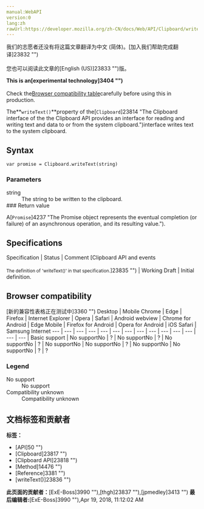 ```yaml
---
manual:WebAPI
version:0
lang:zh
rawUrl:https://developer.mozilla.org/zh-CN/docs/Web/API/Clipboard/writeText
---
```




<bdi>我们的志愿者还没有将这篇文章翻译为<bdi>中文 (简体)</bdi>。[加入我们帮助完成翻译]23832 "")<br></br>您也可以阅读此文章的[English (US)]23833 "")版。</bdi>






**This is an[experimental technology]3404 "")**<br></br>Check the[Browser compatibility table](%4912#Browser_compatibility "")carefully before using this in production.




The**`writeText()`**property of the[`Clipboard`]23814 "The Clipboard interface of the the Clipboard API provides an interface for reading and writing text and data to or from the system clipboard.")interface writes text to the system clipboard.


## Syntax<a name="Syntax"></a>

```
var promise = Clipboard.writeText(string)
```

### Parameters<a name="Parameters"></a>
<dl><dt id=''>string</dt><dd>The string to be written to the clipboard.</dd><dt id=''>
### Return value<a name="Return_value"></a>
</dt></dl>

A[`Promise`]4237 "The Promise object represents the eventual completion (or failure) of an asynchronous operation, and its resulting value.").


## Specifications<a name="Specifications"></a>
Specification | Status | Comment 
[Clipboard API and events<br></br><small>The definition of &#39;writeText()&#39; in that specification.</small>]23835 "") | Working Draft | Initial definition. 


## Browser compatibility<a name="Browser_compatibility"></a>
[新的兼容性表格正在测试中<i></i>]3360 "")
<abbr>Desktop<i></i></abbr> | <abbr>Mobile<i></i></abbr> 
<abbr>Chrome<i></i></abbr> | <abbr>Edge<i></i></abbr> | <abbr>Firefox<i></i></abbr> | <abbr>Internet Explorer<i></i></abbr> | <abbr>Opera<i></i></abbr> | <abbr>Safari<i></i></abbr> | <abbr>Android webview<i></i></abbr> | <abbr>Chrome for Android<i></i></abbr> | <abbr>Edge Mobile<i></i></abbr> | <abbr>Firefox for Android<i></i></abbr> | <abbr>Opera for Android<i></i></abbr> | <abbr>iOS Safari<i></i></abbr> | <abbr>Samsung Internet<i></i></abbr> 
 ---  |  ---  |  ---  |  ---  |  ---  |  ---  |  ---  |  ---  |  ---  |  ---  |  ---  |  ---  |  ---  |  ---  | 
Basic support | <abbr>No support</abbr>No | <abbr>?</abbr> | <abbr>No support</abbr>No | <abbr>?</abbr> | <abbr>No support</abbr>No | <abbr>?</abbr> | <abbr>No support</abbr>No | <abbr>No support</abbr>No | <abbr>?</abbr> | <abbr>No support</abbr>No | <abbr>No support</abbr>No | <abbr>?</abbr> | <abbr>?</abbr> 


### Legend<a name="Legend"></a>
<dl><dt id=''><abbr>No support</abbr></dt><dd>No support</dd><dt id=''><abbr>Compatibility unknown</abbr></dt><dd>Compatibility unknown</dd></dl>



## 文档标签和贡献者
**标签：**
* [API]50 "")
* [Clipboard]23817 "")
* [Clipboard API]23818 "")
* [Method]14476 "")
* [Reference]3381 "")
* [writeText()]23836 "")

**此页面的贡献者：**[ExE-Boss]3990 ""),[thgh]23837 ""),[jpmedley]3413 "")
**最后编辑者:**[ExE-Boss]3990 ""),<time>Apr 19, 2018, 11:12:02 AM</time>


